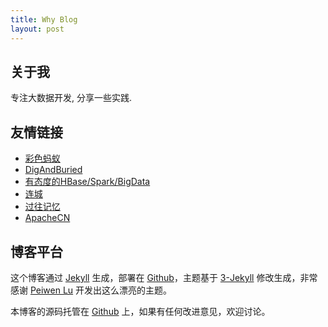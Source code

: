 ```yaml
---
title: Why Blog
layout: post
---
```


## 关于我

专注大数据开发, 分享一些实践.

## 友情链接
* [彩色蚂蚁](https://blog.csdn.net/colorant)
* [DigAndBuried](https://github.com/ColZer/DigAndBuried)
* [有态度的HBase/Spark/BigData](http://hbasefly.com)
* [连城](https://www.zhihu.com/people/liancheng/answers)
* [过往记忆](https://www.iteblog.com/)
* [ApacheCN](http://www.apachecn.org/)



## 博客平台

这个博客通过 [Jekyll](http://jekyllrb.com/) 生成，部署在 [Github](https://pages.github.com)，主题基于 [3-Jekyll](https://github.com/P233/3-Jekyll) 修改生成，非常感谢 [Peiwen Lu](https://github.com/P233) 开发出这么漂亮的主题。

本博客的源码托管在 [Github](https://github.com/suyan/suyan.github.io) 上，如果有任何改进意见，欢迎讨论。
